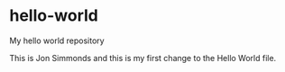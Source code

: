# hello-world
My hello world repository

This is Jon Simmonds and this is my first change to the Hello World file.

